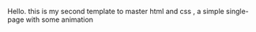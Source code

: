 Hello.
this is my second template to master html and css ,
a simple single-page with some animation
